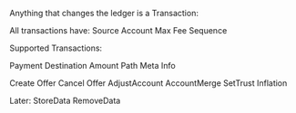 
Anything that changes the ledger is a Transaction:

All transactions have:
	Source Account
	Max Fee
	Sequence


Supported Transactions:

Payment
	Destination
	Amount
	Path
	Meta Info

Create Offer
Cancel Offer
AdjustAccount
AccountMerge
SetTrust
Inflation

Later:
StoreData
RemoveData


